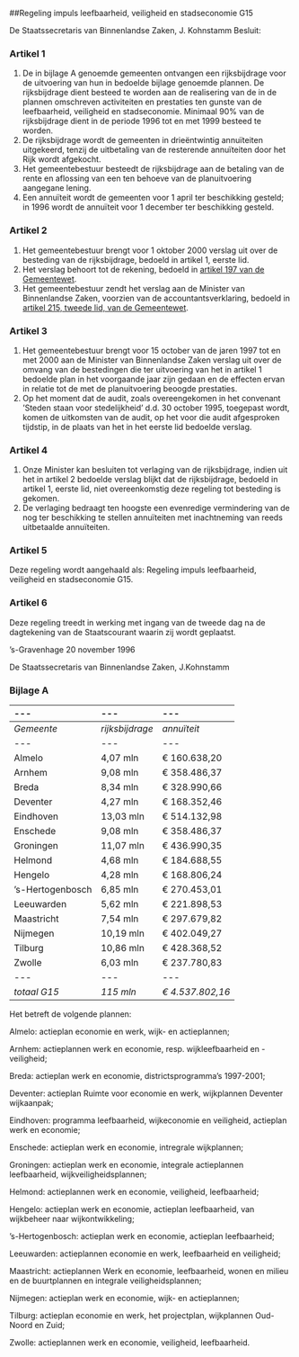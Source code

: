 <meta http-equiv='Content-Type' content='text/html; charset=utf-8' />

##Regeling impuls leefbaarheid, veiligheid en stadseconomie G15

De Staatssecretaris van Binnenlandse Zaken, J. Kohnstamm  Besluit:    

### Artikel  1  

1.  De in bijlage A genoemde gemeenten ontvangen een rijksbijdrage voor de uitvoering van hun in bedoelde bijlage genoemde plannen. De rijksbijdrage dient besteed te worden aan de realisering van de in de plannen omschreven activiteiten en prestaties ten gunste van de leefbaarheid, veiligheid en stadseconomie. Minimaal 90% van de rijksbijdrage dient in de periode 1996 tot en met 1999 besteed te worden.   
2.  De rijksbijdrage wordt de gemeenten in drieëntwintig annuïteiten uitgekeerd, tenzij de uitbetaling van de resterende annuïteiten door het Rijk wordt afgekocht.   
3.  Het gemeentebestuur besteedt de rijksbijdrage aan de betaling van de rente en aflossing van een ten behoeve van de planuitvoering aangegane lening.   
4.  Een annuïteit wordt de gemeenten voor 1 april ter beschikking gesteld; in 1996 wordt de annuïteit voor 1 december ter beschikking gesteld.   

### Artikel  2  

1.  Het gemeentebestuur brengt voor 1 oktober 2000 verslag uit over de besteding van de rijksbijdrage, bedoeld in artikel 1, eerste lid.   
2.  Het verslag behoort tot de rekening, bedoeld in [artikel 197 van de Gemeentewet](../../../../../../../../../wet/gemeentewet/BWBR0005416/README.md).   
3.  Het gemeentebestuur zendt het verslag aan de Minister van Binnenlandse Zaken, voorzien van de accountantsverklaring, bedoeld in [artikel 215, tweede lid, van de Gemeentewet](../../../../../../../../../wet/gemeentewet/BWBR0005416/README.md).   

### Artikel  3  

1.  Het gemeentebestuur brengt voor 15 october van de jaren 1997 tot en met 2000 aan de Minister van Binnenlandse Zaken verslag uit over de omvang van de bestedingen die ter uitvoering van het in artikel 1 bedoelde plan in het voorgaande jaar zijn gedaan en de effecten ervan in relatie tot de met de planuitvoering beoogde prestaties.   
2.  Op het moment dat de audit, zoals overeengekomen in het convenant ’Steden staan voor stedelijkheid’ d.d. 30 october 1995, toegepast wordt, komen de uitkomsten van de audit, op het voor die audit afgesproken tijdstip, in de plaats van het in het eerste lid bedoelde verslag.   

### Artikel  4  

1.  Onze Minister kan besluiten tot verlaging van de rijksbijdrage, indien uit het in artikel 2 bedoelde verslag blijkt dat de rijksbijdrage, bedoeld in artikel 1, eerste lid, niet overeenkomstig deze regeling tot besteding is gekomen.   
2.  De verlaging bedraagt ten hoogste een evenredige vermindering van de nog ter beschikking te stellen annuïteiten met inachtneming van reeds uitbetaalde annuïteiten.   

### Artikel  5  

Deze regeling wordt aangehaald als: Regeling impuls leefbaarheid, veiligheid en stadseconomie G15.  

### Artikel  6  

Deze regeling treedt in werking met ingang van de tweede dag na de dagtekening van de Staatscourant waarin zij wordt geplaatst.  

’s-Gravenhage 
20 november 1996    

De 
Staatssecretaris van Binnenlandse Zaken, 
J.Kohnstamm   

### Bijlage  A  

| --- | --- | --- |
|:---|:---|:---|
|  *Gemeente*   |  *rijksbijdrage*   |  *annuïteit*   |
| --- | --- | --- |
| Almelo  | 4,07 mln  | € 160.638,20  |
| Arnhem  | 9,08 mln  | € 358.486,37  |
| Breda  | 8,34 mln  | € 328.990,66  |
| Deventer  | 4,27 mln  | € 168.352,46  |
| Eindhoven  | 13,03 mln  | € 514.132,98  |
| Enschede  | 9,08 mln  | € 358.486,37  |
| Groningen  | 11,07 mln  | € 436.990,35  |
| Helmond  | 4,68 mln  | € 184.688,55  |
| Hengelo  | 4,28 mln  | € 168.806,24  |
| ’s-Hertogenbosch  | 6,85 mln  | € 270.453,01  |
| Leeuwarden  | 5,62 mln  | € 221.898,53  |
| Maastricht  | 7,54 mln  | € 297.679,82  |
| Nijmegen  | 10,19 mln  | € 402.049,27  |
| Tilburg  | 10,86 mln  | € 428.368,52  |
| Zwolle  | 6,03 mln  | € 237.780,83  |
| --- | --- | --- |
|  *totaal G15*   |  *115 mln*   |  *€ 4.537.802,16*   |

Het betreft de volgende plannen: 

Almelo: actieplan economie en werk, wijk- en actieplannen;  

Arnhem: actieplannen werk en economie, resp. wijkleefbaarheid en -veiligheid;  

Breda: actieplan werk en economie, districtsprogramma’s 1997-2001;  

Deventer: actieplan Ruimte voor economie en werk, wijkplannen Deventer wijkaanpak;  

Eindhoven: programma leefbaarheid, wijkeconomie en veiligheid, actieplan werk en economie;  

Enschede: actieplan werk en economie, intregrale wijkplannen;  

Groningen: actieplan werk en economie, integrale actieplannen leefbaarheid, wijkveiligheidsplannen;  

Helmond: actieplannen werk en economie, veiligheid, leefbaarheid;  

Hengelo: actieplan werk en economie, actieplan leefbaarheid, van wijkbeheer naar wijkontwikkeling;  

’s-Hertogenbosch: actieplan werk en economie, actieplan leefbaarheid;  

Leeuwarden: actieplannen economie en werk, leefbaarheid en veiligheid;  

Maastricht: actieplannen Werk en economie, leefbaarheid, wonen en milieu en de buurtplannen en integrale veiligheidsplannen;  

Nijmegen: actieplan werk en economie, wijk- en actieplannen;  

Tilburg: actieplan economie en werk, het projectplan, wijkplannen Oud-Noord en Zuid;  

Zwolle: actieplannen werk en economie, veiligheid, leefbaarheid.   
